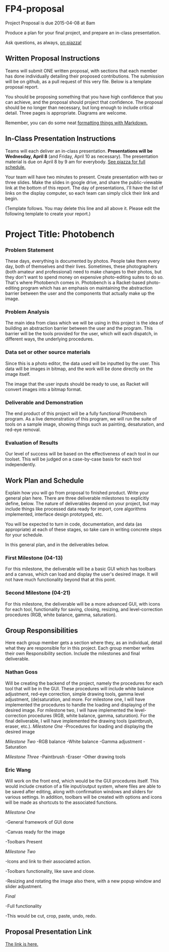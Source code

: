 # FP4-proposal
Project Proposal is due 2015-04-08 at 8am

Produce a plan for your final project, and prepare an in-class presentation.

Ask questions, as always, [on piazza!][piazza]

## Written Proposal Instructions

Teams will submit ONE written proposal, with sections that each member has done individually detailing their proposed contributions. The submission will be on github, as a pull request of this very file. Below is a template proposal report.

You should be proposing something that you have high confidence that you can achieve, and the proposal should project that confidence.
The proposal should be no longer than necessary, but long enough to include critical detail. Three pages is appropriate. Diagrams are welcome. 

Remember, you can do some neat [formatting things with Markdown.][markdown]

## In-Class Presentation Instructions
Teams will each deliver an in-class presentation. **Presentations will be Wednesday, April 8** (and Friday, April 10 as necessary). The presentation material is due on April 8 by 9 am for everybody. [See piazza for full schedule.][piazza]

Your team will have two minutes to present. Create presentation with two or three slides. Make the slides in google drive, and share the public-viewable link at the bottom of this report. The day of presentations, I'll have the list of links on the display computer, so each team can simply click their link and begin. 

(Template follows. You may delete this line and all above it. Please edit the following template to create your report.)

# Project Title: Photobench
### Problem Statement
These days, everything is documented by photos. People take them every day, both of themselves and their lives. Sometimes, these photographers (both amateur and professional) need to make changes to their photos, but they don't want to spend money on expensive photo-editing suites to do so. That's where Photobench comes in. Photobench is a Racket-based photo-editing program which has an emphasis on maintaining the abstraction barrier between the user and the components that actually make up the image. 

### Problem Analysis
The main idea from class which we will be using in this project is the idea of building an abstraction barrier between the user and the program. This barrier will be the tools provided for the user, which will each dispatch, in different ways, the underlying procedures.

### Data set or other source materials
Since this is a photo editor, the data used will be inputted by the user.  This data will be images in bitmap, and the work will be done directly on the image itself.

The image that the user inputs should be ready to use, as Racket will convert images into a bitmap format.

### Deliverable and Demonstration
The end product of this project will be a fully functional Photobench program. As a live demonstration of this program, we will run the suite of tools on a sample image, showing things such as painting, desaturation, and red-eye removal.

### Evaluation of Results
Our level of success will be based on the effectiveness of each tool in our toolset. This will be judged on a case-by-case basis for each tool independently.

## Work Plan and Schedule
Explain how you will go from proposal to finished product. Write your general plan here. 
There are three deliverable milestones to explicitly define, below. The nature of deliverables depend on your project, but may include things like processed data ready for import, core algorithms implemented, interface design prototyped, etc. 

You will be expected to turn in code, documentation, and data (as appropriate) at each of these stages, so take care in writing concrete steps for your schedule. 

In this general plan, and in the deliverables below.

### First Milestone (04-13)
For this milestone, the deliverable will be a basic GUI which has toolbars and a canvas, which can load and display the user's desired image. It will not have much functionality beyond that at this point.

### Second Milestone (04-21)
For this milestone, the deliverable will be a more advanced GUI, with icons for each tool, functionality for saving, closing, resizing, and level-correction procedures (RGB, white balance, gamma, saturation).

## Group Responsibilities
Here each group member gets a section where they, as an individual, detail what they are responsible for in this project. Each group member writes their own Responsibility section. Include the milestones and final deliverable.

### Nathan Goss
Will be creating the backend of the project, namely the procedures for each tool that will be in the GUI. These procedures will include white balance adjustment, red-eye correction, simple drawing tools, gamma level adjustment, (de)saturation, and more. For milestone one, I will have implemented the procedures to handle the loading and displaying of the desired image. For milestone two, I will have implemented the level-correction procedures (RGB, white balance, gamma, saturation). For the final deliverable, I will have implemented the drawing tools (paintbrush, eraser, etc.).
*Milestone One*
-Procedures for loading and displaying the desired image

*Milestone Two*
-RGB balance
-White balance
-Gamma adjustment
-Saturation

*Milestone Three*
-Paintbrush
-Eraser
-Other drawing tools

### Eric Wang

Will work on the front end, which would be the GUI procedures itself.  This would include creation of a file input/output system, where files are able to be saved after editing, along with confirmation windows and sliders for various settings.  In addition, toolbars will be created with options and icons will be made as shortcuts to the associated functions.  

*Milestone One* 

-General framework of GUI done

-Canvas ready for the image

-Toolbars Present

*Milestone Two* 

-Icons and link to their associated action.

-Toolbars functionality, like save and close.

-Resizing and rotating the image also there, with a new popup window and slider adjustment.

*Final*

-Full functionality

-This would be cut, crop, paste, undo, redo.

## Proposal Presentation Link
[The link is here.][link]

<!-- Links -->
[piazza]: https://piazza.com/class/i55is8xqqwhmr?cid=453
[markdown]: https://help.github.com/articles/markdown-basics/
[link]: https://docs.google.com/presentation/d/1S--tAZMp4S52NcYyCdCmzADmeABylFmv2kQNlapXJd0/edit?usp=sharing
